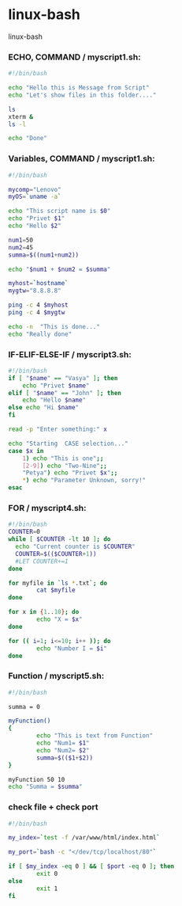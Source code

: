 # linux-bash
linux-bash

### ECHO, COMMAND / myscript1.sh:
```bash
#!/bin/bash

echo "Hello this is Message from Script"
echo "Let's show files in this folder...."

ls
xterm &
ls -l

echo "Done"
```


### Variables, COMMAND / myscript1.sh:
```bash
#!/bin/bash

mycomp="Lenovo"
myOS=`uname -a`

echo "This script name is $0"
echo "Privet $1"
echo "Hello $2"

num1=50
num2=45
summa=$((num1+num2))

echo "$num1 + $num2 = $summa"

myhost=`hostname`
mygtw="8.8.8.8"

ping -c 4 $myhost
ping -c 4 $mygtw

echo -n  "This is done..."
echo "Really done"
```


### IF-ELIF-ELSE-IF / myscript3.sh:
```bash
#!/bin/bash
if [ "$name" == "Vasya" ]; then    
    echo "Privet $name"
elif [ "$name" == "John" ]; then    
    echo "Hello $name"
else echo "Hi $name"
fi

read -p "Enter something:" x

echo "Starting  CASE selection..."
case $x in
    1) echo "This is one";;
    [2-9]) echo "Two-Nine";;
    "Petya") echo "Privet $x";;
    *) echo "Parameter Unknown, sorry!"
esac
```


### FOR / myscript4.sh:
```bash
#!/bin/bash
COUNTER=0
while [ $COUNTER -lt 10 ]; do
  echo "Current counter is $COUNTER"
  COUNTER=$(($COUNTER+1))
  #LET COUNTER+=1
done

for myfile in `ls *.txt`; do
        cat $myfile
done

for x in {1..10}; do
        echo "X = $x"
done

for (( i=1; i<=10; i++ )); do
        echo "Number I = $i"
done
```


### Function / myscript5.sh:
```bash
#!/bin/bash

summa = 0

myFunction()
{
        echo "This is text from Function"
        echo "Num1= $1"
        echo "Num2= $2"
        summa=$(($1+$2))
}

myFunction 50 10
echo "Summa = $summa"
```

### check file + check port
```bash
#!/bin/bash

my_index=`test -f /var/www/html/index.html`

my_port=`bash -c "</dev/tcp/localhost/80"`

if [ $my_index -eq 0 ] && [ $port -eq 0 ]; then
        exit 0
else
        exit 1
fi
```
